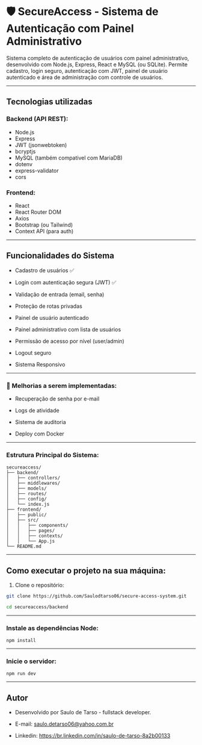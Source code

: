 # 🛡️ SecureAccess - Sistema de Autenticação com Painel Administrativo

Sistema completo de autenticação de usuários com painel administrativo, desenvolvido com Node.js, Express, React e MySQL (ou SQLite). Permite cadastro, login seguro, autenticação com JWT, painel de usuário autenticado e área de administração com controle de usuários.

---

## Tecnologias utilizadas

### Backend (API REST):
- Node.js
- Express
- JWT (jsonwebtoken)
- bcryptjs
- MySQL (também compativel com MariaDB)
- dotenv
- express-validator
- cors

### Frontend:
- React
- React Router DOM
- Axios
- Bootstrap (ou Tailwind)
- Context API (para auth)

---

## Funcionalidades do Sistema

- Cadastro de usuários ✅

- Login com autenticação segura (JWT) ✅

- Validação de entrada (email, senha)

- Proteção de rotas privadas

- Painel de usuário autenticado

- Painel administrativo com lista de usuários

- Permissão de acesso por nível (user/admin)

- Logout seguro

- Sistema Responsivo

---
### 📌 Melhorias a serem implementadas:
- Recuperação de senha por e-mail

- Logs de atividade

- Sistema de auditoria

- Deploy com Docker
---
### Estrutura Principal do Sistema:
```
secureaccess/
├── backend/
│   ├── controllers/
│   ├── middlewares/
│   ├── models/
│   ├── routes/
│   ├── config/
│   └── index.js
├── frontend/
│   ├── public/
│   ├── src/
│   │   ├── components/
│   │   ├── pages/
│   │   ├── contexts/
│   │   └── App.js
└── README.md
```
---
## Como executar o projeto na sua máquina:

1. Clone o repositório:
```bash
git clone https://github.com/Saulodtarso06/secure-access-system.git

cd secureaccess/backend
```
---
### Instale as dependências Node:
```
npm install
```
---
### Inicie o servidor:
```
npm run dev
```
---
## Autor

* Desenvolvido por Saulo de Tarso - fullstack developer.

* E-mail: saulo.detarso06@yahoo.com.br

* Linkedin: https://br.linkedin.com/in/saulo-de-tarso-8a2b00133